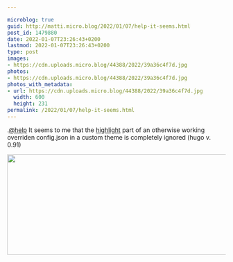 ```yaml
---

microblog: true
guid: http://matti.micro.blog/2022/01/07/help-it-seems.html
post_id: 1479880
date: 2022-01-07T23:26:43+0200
lastmod: 2022-01-07T23:26:43+0200
type: post
images:
- https://cdn.uploads.micro.blog/44388/2022/39a36c4f7d.jpg
photos:
- https://cdn.uploads.micro.blog/44388/2022/39a36c4f7d.jpg
photos_with_metadata:
- url: https://cdn.uploads.micro.blog/44388/2022/39a36c4f7d.jpg
  width: 600
  height: 231
permalink: /2022/01/07/help-it-seems.html
---
```

.[@help](https://micro.blog/help) It seems to me that the [highlight](https://gohugo.io/getting-started/configuration-markup#highlight) part of an otherwise working overriden config.json in a custom theme is completely ignored (hugo v. 0.91)

<img src="/media/uploads/2022/39a36c4f7d.jpg" width="600" height="231" alt="" />
